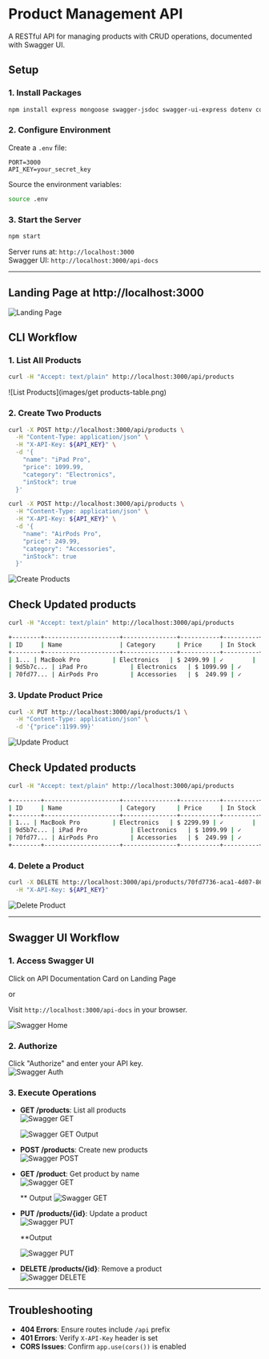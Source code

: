 
# Product Management API

A RESTful API for managing products with CRUD operations, documented with Swagger UI.

## Setup

### 1. Install Packages
```bash
npm install express mongoose swagger-jsdoc swagger-ui-express dotenv cors
```

### 2. Configure Environment
Create a `.env` file:
```env
PORT=3000
API_KEY=your_secret_key
```

Source the environment variables:
```bash
source .env
```

### 3. Start the Server
```bash
npm start
```
Server runs at: `http://localhost:3000`  
Swagger UI: `http://localhost:3000/api-docs`

---
## Landing Page at http://localhost:3000

![Landing Page](images/landingPage.png)
## CLI Workflow

### 1. List All Products
```bash
curl -H "Accept: text/plain" http://localhost:3000/api/products
```
![List Products](images/get products-table.png)
### 2. Create Two Products
```bash
curl -X POST http://localhost:3000/api/products \
  -H "Content-Type: application/json" \
  -H "X-API-Key: ${API_KEY}" \
  -d '{
    "name": "iPad Pro",
    "price": 1099.99,
    "category": "Electronics",
    "inStock": true
  }'

curl -X POST http://localhost:3000/api/products \
  -H "Content-Type: application/json" \
  -H "X-API-Key: ${API_KEY}" \
  -d '{
    "name": "AirPods Pro",
    "price": 249.99,
    "category": "Accessories",
    "inStock": true
  }'
```
![Create Products](images/post2products.png ) 

## Check Updated products
```bash
curl -H "Accept: text/plain" http://localhost:3000/api/products
```
```bash
+--------+---------------------+---------------+-----------+----------+
| ID     | Name                | Category      | Price     | In Stock |
+--------+---------------------+---------------+-----------+----------+
| 1... | MacBook Pro         | Electronics   | $ 2499.99 | ✓        |
| 9d5b7c... | iPad Pro            | Electronics   | $ 1099.99 | ✓        |
| 70fd77... | AirPods Pro         | Accessories   | $  249.99 | ✓        |
```

### 3. Update Product Price
```bash
curl -X PUT http://localhost:3000/api/products/1 \
  -H "Content-Type: application/json" \
  -d '{"price":1199.99}'
```
![Update Product](images/updateProductPrice.png) 

## Check Updated products
```bash
curl -H "Accept: text/plain" http://localhost:3000/api/products

```
```bash
+--------+---------------------+---------------+-----------+----------+
| ID     | Name                | Category      | Price     | In Stock |
+--------+---------------------+---------------+-----------+----------+
| 1... | MacBook Pro         | Electronics   | $ 2299.99 | ✓        |
| 9d5b7c... | iPad Pro            | Electronics   | $ 1099.99 | ✓        |
| 70fd77... | AirPods Pro         | Accessories   | $  249.99 | ✓        |
+--------+---------------------+---------------+-----------+----------+

```
### 4. Delete a Product
```bash
curl -X DELETE http://localhost:3000/api/products/70fd7736-aca1-4d07-8644-6149f2657109 \
  -H "X-API-Key: ${API_KEY}"
```
![Delete Product](images/deleteProduct.png) 

---

## Swagger UI Workflow

### 1. Access Swagger UI

Click on API Documentation Card on Landing Page 

or

Visit `http://localhost:3000/api-docs` in your browser.  

![Swagger Home](images/swaggerPage.png) 
### 2. Authorize
Click "Authorize" and enter your API key.  
![Swagger Auth](images/swagger-auth.png) <!-- Attach your image here -->

### 3. Execute Operations
- **GET /products**: List all products  
  ![Swagger GET](images/getProductsSwagger.png)

  ![Swagger GET Output](images/swaggerGetOutput.png)

- **POST /products**: Create new products  
  ![Swagger POST](images/postProductSwagger.png)
  
- **GET /product**: Get product by name  
  ![Swagger GET](images/searchProduct.png)

  ** Output
  ![Swagger GET](images/searchOutput.png)

- **PUT /products/{id}**: Update a product  
  ![Swagger PUT](images/putProductSwagger.png)
  
  **Output

  ![Swagger PUT](images/putProductOutput.png)

- **DELETE /products/{id}**: Remove a product  
  ![Swagger DELETE](images/deleteProductSwagger.png)

---

## Troubleshooting
- **404 Errors**: Ensure routes include `/api` prefix
- **401 Errors**: Verify `X-API-Key` header is set
- **CORS Issues**: Confirm `app.use(cors())` is enabled
```

